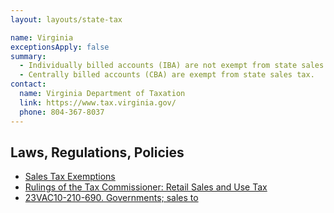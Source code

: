 ```yaml
---
layout: layouts/state-tax

name: Virginia
exceptionsApply: false
summary:
  - Individually billed accounts (IBA) are not exempt from state sales tax.
  - Centrally billed accounts (CBA) are exempt from state sales tax.
contact:
  name: Virginia Department of Taxation
  link: https://www.tax.virginia.gov/
  phone: 804-367-8037
---
```


## Laws, Regulations, Policies

* [Sales Tax Exemptions](https://www.tax.virginia.gov/sales-tax-exemptions)
* [Rulings of the Tax Commissioner: Retail Sales and Use Tax](https://www.tax.virginia.gov/laws-rules-decisions/rulings-tax-commissioner/02-105)
* [23VAC10-210-690. Governments; sales to](https://law.lis.virginia.gov/admincode/title23/agency10/chapter210/section690/#:~:text=Purchases%20of%20meals%2C%20lodging%2C%20and,purchase%20order%20(e.g.%2C%20by%20direct))
